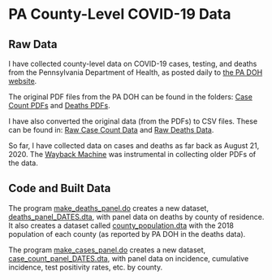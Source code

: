 # PA County-Level COVID-19 Data

## Raw Data

 I have collected county-level data on COVID-19 cases, testing, and deaths from the Pennsylvania Department of Health, as posted daily to [the PA DOH website](https://www.health.pa.gov/topics/disease/coronavirus/Pages/Cases.aspx).

 The original PDF files from the PA DOH can be found in the folders: [Case Count PDFs](https://github.com/amandakreider/Pennsylvania-COVID-19-Data/tree/master/case%20count%20pdfs) and [Deaths PDFs](https://github.com/amandakreider/Pennsylvania-COVID-19-Data/tree/master/deaths%20pdfs).
 
 I have also converted the original data (from the PDFs) to CSV files. These can be found in: [Raw Case Count Data](https://github.com/amandakreider/Pennsylvania-COVID-19-Data/tree/master/raw%20case%20count%20data) and [Raw Deaths Data](https://github.com/amandakreider/Pennsylvania-COVID-19-Data/tree/master/raw%20deaths%20data).
 
 So far, I have collected data on cases and deaths as far back as August 21, 2020. The [Wayback Machine](https://archive.org/web/) was instrumental in collecting older PDFs of the data.

## Code and Built Data

 The program [make_deaths_panel.do](https://github.com/amandakreider/Pennsylvania-COVID-19-Data/tree/master/programs) creates a new dataset, [deaths_panel_DATES.dta](https://github.com/amandakreider/Pennsylvania-COVID-19-Data/tree/master/built), with panel data on deaths by county of residence. It also creates a dataset called [county_population.dta](https://github.com/amandakreider/Pennsylvania-COVID-19-Data/tree/master/built) with the 2018 population of each county (as reported by PA DOH in the deaths data).

 The program [make_cases_panel.do](https://github.com/amandakreider/Pennsylvania-COVID-19-Data/tree/master/programs) creates a new dataset, [case_count_panel_DATES.dta](https://github.com/amandakreider/Pennsylvania-COVID-19-Data/tree/master/built), with panel data on incidence, cumulative incidence, test positivity rates, etc. by county.





